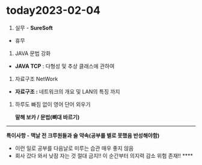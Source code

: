 # today2023-02-04
1. 실무 - **SureSoft**

- 휴무
1. JAVA 문법 강화

 - **JAVA TCP** : 다형성 및 추상 클래스에 관하여

1. 자료구조 NetWork

 - **자료구조 :** 네트워크의 개요 및 LAN의 특징 까지

1.  하루도 빠짐 없이 영어 단어 외우기
    
     **말해 보카 / 문법(뼈대 바르기)**
    

---

**특이사항 - 맥날 전 크루원들과 술 약속(공부를 별로 못했음 반성해야함)**

- 이런 일로 공부를 다음날로 미루는 습관 매우 좋지 않음
- 회사 갔다 와서 낮잠 자는 것 절대 금지!! 이 순간부터 의지력 감소 위험 존재!! ****
